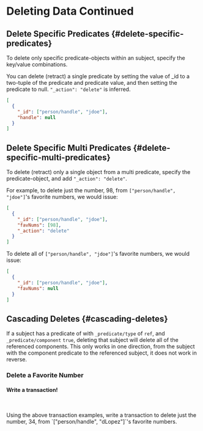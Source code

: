 # Deleting Data Continued

## Delete Specific Predicates {#delete-specific-predicates}

To delete only specific predicate-objects within an subject, specify the key/value combinations.

You can delete (retract) a single predicate by setting the value of \_id to a two-tuple of the predicate and predicate value, and then setting the predicate to null. `"_action": "delete"` is inferred.

```json
[
  {
    "_id": ["person/handle", "jdoe"],
    "handle": null
  }
]
```

## Delete Specific Multi Predicates {#delete-specific-multi-predicates}

To delete (retract) only a single object from a multi predicate, specify the predicate-object, and add `"_action": "delete"`.

For example, to delete just the number, 98, from `["person/handle", "jdoe"]`'s favorite numbers, we would issue:

```json
[
  {
    "_id": ["person/handle", "jdoe"],
    "favNums": [98],
    "_action": "delete"
  }
]
```

To delete all of `["person/handle", "jdoe"]`'s favorite numbers, we would issue:

```json
[
  {
    "_id": ["person/handle", "jdoe"],
    "favNums": null
  }
]
```

## Cascading Deletes {#cascading-deletes}

If a subject has a predicate of with `_predicate/type` of `ref`, and `_predicate/component` `true`, deleting that subject will delete all of the referenced components. This only works in one direction, from the subject with the component predicate to the referenced subject, it does not work in reverse.

<div class="challenge">
<h3>Delete a Favorite Number</h3>
<h4>Write a transaction!</h4>
<br/>
<p>Using the above transaction examples, write a transaction to delete just the number, 34, from `["person/handle", "dLopez"]`'s favorite numbers.</p>
</div>
